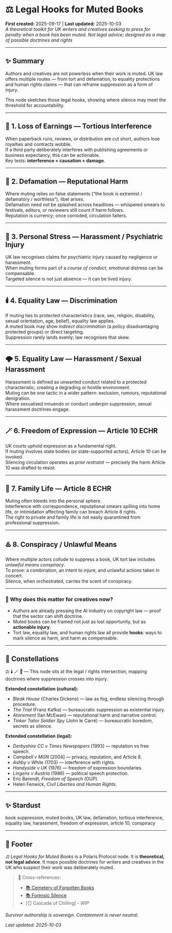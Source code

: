 # ⚖️ Legal Hooks for Muted Books  
**First created:** 2025-09-17 | **Last updated:** 2025-10-03  
*A theoretical toolkit for UK writers and creatives seeking to press for penalty when a book has been muted. Not legal advice; designed as a map of possible doctrines and rights*  

---

## ✨ Summary

Authors and creatives are not powerless when their work is muted. UK law offers multiple routes — from tort and defamation, to equality protections and human rights claims — that can reframe suppression as a form of injury.  

This node sketches those legal hooks, showing where silence may meet the threshold for accountability.  

---

## 💸 1. Loss of Earnings — Tortious Interference  
When paperback runs, reviews, or distribution are cut short, authors lose royalties and contracts wobble.  
If a third party deliberately interferes with publishing agreements or business expectancy, this can be actionable.  
Key tests: **interference + causation + damage**.  

---

## 💄 2. Defamation — Reputational Harm  
Where muting relies on false statements (“the book is extremist / defamatory / worthless”), libel arises.  
Defamation need not be splashed across headlines — whispered smears to festivals, editors, or reviewers still count if harm follows.  
Reputation is currency; once corroded, circulation falters.  

---

## 🧠 3. Personal Stress — Harassment / Psychiatric Injury  
UK law recognises claims for psychiatric injury caused by negligence or harassment.  
When muting forms part of a *course of conduct*, emotional distress can be compensable.  
Targeted silence is not just absence — it can be lived injury.  

---

## 🕯️ 4. Equality Law — Discrimination  
If muting ties to protected characteristics (race, sex, religion, disability, sexual orientation, age, belief), equality law applies.  
A muted book may show *indirect discrimination* (a policy disadvantaging protected groups) or direct targeting.  
Suppression rarely lands evenly; law recognises that skew.  

---

## 🌩️ 5. Equality Law — Harassment / Sexual Harassment  
Harassment is defined as unwanted conduct related to a protected characteristic, creating a degrading or hostile environment.  
Muting can be one tactic in a wider pattern: exclusion, rumours, reputational denigration.  
Where sexualised innuendo or conduct underpin suppression, sexual harassment doctrines engage.  

---

## 🪄 6. Freedom of Expression — Article 10 ECHR  
UK courts uphold expression as a fundamental right.  
If muting involves state bodies (or state-supported actors), Article 10 can be invoked.  
Silencing circulation operates as *prior restraint* — precisely the harm Article 10 was drafted to resist.  

---

## 🐝 7. Family Life — Article 8 ECHR  
Muting often bleeds into the personal sphere.  
Interference with correspondence, reputational smears spilling into home life, or intimidation affecting family can breach Article 8 rights.  
The right to private and family life is not easily quarantined from professional suppression.  

---

## ♨️ 8. Conspiracy / Unlawful Means  
Where multiple actors collude to suppress a book, UK tort law includes *unlawful means conspiracy*.  
To prove: a combination, an intent to injure, and unlawful actions taken in concert.  
Silence, when orchestrated, carries the scent of conspiracy.  

---

### 🪬 Why does this matter for creatives now?  
- Authors are already pressing the AI industry on copyright law — proof that the sector can shift doctrine.  
- Muted books can be framed not just as lost opportunity, but as **actionable injury**.  
- Tort law, equality law, and human rights law all provide **hooks**: ways to mark silence as harm, and harm as compensable.  

---

## 🌌 Constellations  

⚖️ 🕯️ 🪄 🧿 — This node sits at the legal / rights intersection, mapping doctrines where suppression crosses into injury.  

**Extended constellation (cultural):**  
- *Bleak House* (Charles Dickens) — law as fog, endless silencing through procedure.  
- *The Trial* (Franz Kafka) — bureaucratic suppression as existential injury.  
- *Atonement* (Ian McEwan) — reputational harm and narrative control.  
- *Tinker Tailor Soldier Spy* (John le Carré) — bureaucratic boredom, secrets as silence.  

**Extended constellation (legal):**  
- *Derbyshire CC v Times Newspapers* [1993] — reputation vs free speech.  
- *Campbell v MGN* [2004] — privacy, reputation, and Article 8.  
- *Ashby v White* (1703) — interference with rights.  
- *Handyside v UK* (1976) — freedom of expression boundaries.  
- *Lingens v Austria* (1986) — political speech protection.  
- Eric Barendt, *Freedom of Speech* (OUP).  
- Helen Fenwick, *Civil Liberties and Human Rights*.  

---

## ✨ Stardust  

book suppression, muted books, UK law, defamation, tortious interference, equality law, harassment, freedom of expression, article 10, conspiracy  

---

## 🏮 Footer  
*⚖️ Legal Hooks for Muted Books* is a Polaris Protocol node. It is **theoretical, not legal advice**. It maps possible doctrines for writers and creatives in the UK who suspect their work was deliberately muted.  

> 📡 Cross-references:  
> - [📚 Cemetery of Forgotten Books](./📚_muted_volumes_from_the_cemetery_of_forgotten_books.md)  
> - [📚 Forensic Silence](../🌀_System_Governance/📚_forensic_silence.md)  
> - [🪞 Cascade of Chilling] - *WIP*  

*Survivor authorship is sovereign. Containment is never neutral.*  

_Last updated: 2025-10-03_  
